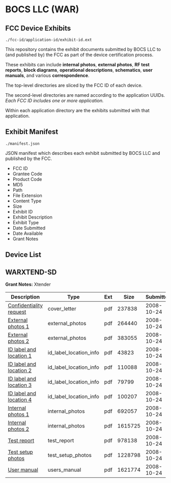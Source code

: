 # BOCS LLC (WAR)
## FCC Device Exhibits

```
./fcc-id/application-id/exhibit-id.ext
```

This repository contains the exhibit documents submitted by BOCS LLC to (and published by) the FCC as part of the device certification process.

These exhibits can include **internal photos**, **external photos**, **RF test reports**, **block diagrams**, **operational descriptions**, **schematics**, **user manuals**, and various **correspondence**.

The top-level directories are sliced by the FCC ID of each device.

The second-level directories are named according to the application UUIDs. *Each FCC ID includes one or more application.*

Within each application directory are the exhibits submitted with that application. 

## Exhibit Manifest

```
./manifest.json
```

JSON manifest which describes each exhibit submitted by BOCS LLC and published by the FCC.

- FCC ID
- Grantee Code
- Product Code
- MD5
- Path
- File Extension
- Content Type
- Size
- Exhibit ID
- Exhibit Description
- Exhibit Type
- Date Submitted
- Date Available
- Grant Notes

## Device List
## WARXTEND-SD
**Grant Notes:** Xtender

| Description | Type | Ext | Size | Submitted | Available |
| ----------- | ---- | --- | ---- | --------- | --------- |
| [Confidentiality request](WARXTEND-SD/a83cb97465c5940d31477204a765630a/1020844.pdf) | cover_letter | pdf | 237838 | 2008-10-24 | 2008-10-24 |
| [External photos 1](WARXTEND-SD/a83cb97465c5940d31477204a765630a/1020808.pdf) | external_photos | pdf | 264440 | 2008-10-24 | 2008-10-24 |
| [External photos 2](WARXTEND-SD/a83cb97465c5940d31477204a765630a/1020840.pdf) | external_photos | pdf | 383055 | 2008-10-24 | 2008-10-24 |
| [ID label and location 1](WARXTEND-SD/a83cb97465c5940d31477204a765630a/1020804.pdf) | id_label_location_info | pdf | 43823 | 2008-10-24 | 2008-10-24 |
| [ID label and location 2](WARXTEND-SD/a83cb97465c5940d31477204a765630a/1020805.pdf) | id_label_location_info | pdf | 110088 | 2008-10-24 | 2008-10-24 |
| [ID label and location 3](WARXTEND-SD/a83cb97465c5940d31477204a765630a/1020806.pdf) | id_label_location_info | pdf | 79799 | 2008-10-24 | 2008-10-24 |
| [ID label and location 4](WARXTEND-SD/a83cb97465c5940d31477204a765630a/1020807.pdf) | id_label_location_info | pdf | 100207 | 2008-10-24 | 2008-10-24 |
| [Internal photos 1](WARXTEND-SD/a83cb97465c5940d31477204a765630a/1020802.pdf) | internal_photos | pdf | 692057 | 2008-10-24 | 2008-10-24 |
| [Internal photos 2](WARXTEND-SD/a83cb97465c5940d31477204a765630a/1020803.pdf) | internal_photos | pdf | 1615725 | 2008-10-24 | 2008-10-24 |
| [Test report](WARXTEND-SD/a83cb97465c5940d31477204a765630a/1020798.pdf) | test_report | pdf | 978138 | 2008-10-24 | 2008-10-24 |
| [Test setup photos](WARXTEND-SD/a83cb97465c5940d31477204a765630a/1020797.pdf) | test_setup_photos | pdf | 1228798 | 2008-10-24 | 2008-10-24 |
| [User manual](WARXTEND-SD/a83cb97465c5940d31477204a765630a/1020796.pdf) | users_manual | pdf | 1621774 | 2008-10-24 | 2008-10-24 |
